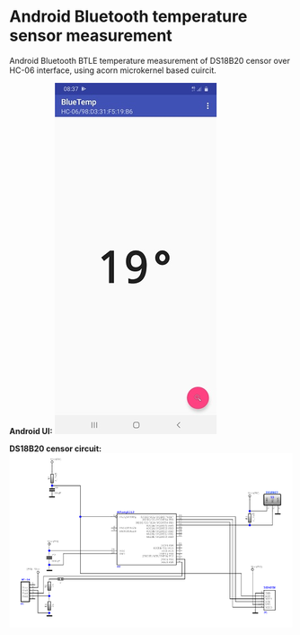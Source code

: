 # Android Bluetooth temperature sensor measurement
Android Bluetooth BTLE temperature measurement of DS18B20 censor over HC-06 interface, using acorn microkernel based cuircit.

**Android UI:**
![android-bluetooth-temperature](/screenshots/android.jpg)

**DS18B20 censor circuit:**
![android-bluetooth-temperature](/screenshots/circuit.png)
